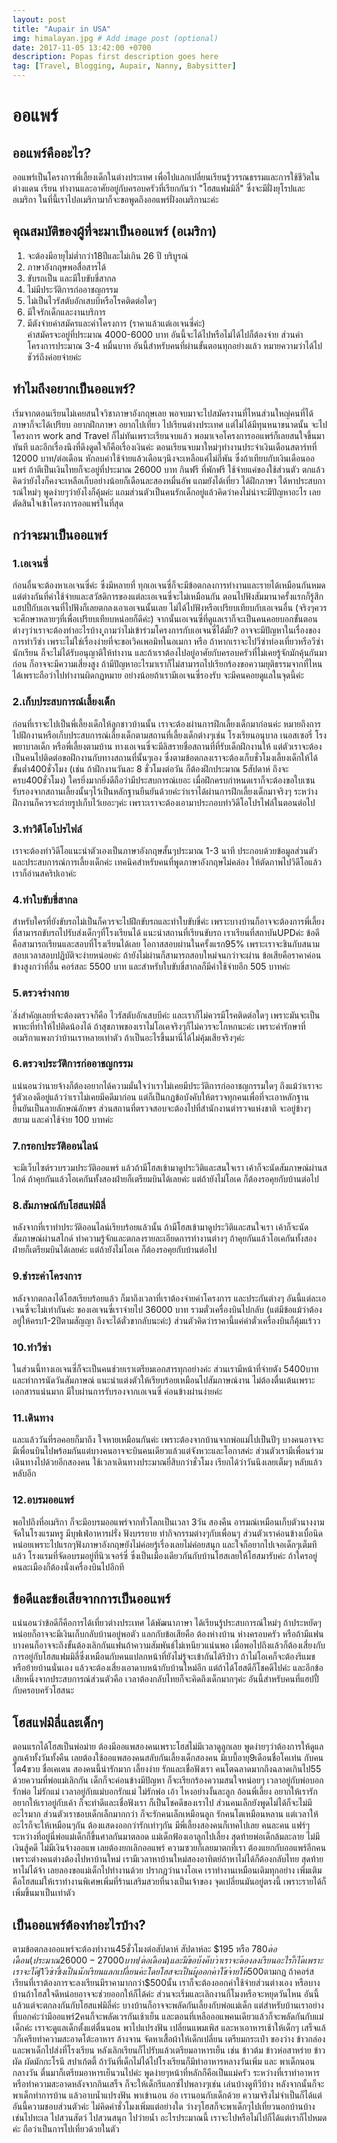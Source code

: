 ```yaml
---
layout: post
title: "Aupair in USA"
img: himalayan.jpg # Add image post (optional)
date: 2017-11-05 13:42:00 +0700
description: Popas first description goes here
tag: [Travel, Blogging, Aupair, Nanny, ฺBabysitter]
---
```


# ออแพร์
## ออแพร์คืออะไร?
ออแพร์เป็นโครงการพี่เลี้ยงเด็กในต่างประเทศ เพื่อไปแลกเปลี่ยนเรียนรู้วรรณธรรมและการใช้ชีวิตในต่างแดน เรียน ทำงานและอาศัยอยู่กับครอบครัวที่เรียกกันว่า "โฮสแฟมมิลี่" ซึ่งจะมีฝั่งยุโรปและอเมริกา ในที่นี้เราไปอเมริกามาก็จะขอพูดถึงออแพร์ฝั่งอเมริกานะค่ะ

## คุณสมบัติของผู้ที่จะมาเป็นออแพร์ (อเมริกา)
1. จะต้องมีอายุไม่ต่ำกว่า18ปีและไม่เกิน 26 ปี บริบูรณ์
2. ภาษาอังกฤษพอสื่อสารได้
3. ขับรถเป็น และมีใบขับขี่สากล
4. ไม่มีประวัติการก่ออาชญกรรม
5. ไม่เป็นไวรัสตับอักเสบบีหรือโรคติดต่อใดๆ
6. มีใจรักเด็กและงานบริการ
7. มีตังจ่ายค่าสมัครและค่าโครงการ (ราคาแล้วแต่เอเจนซี่ค่ะ)  
ค่าสมัครจะอยู่ที่ประมาณ 4000-6000 บาท อันนี้จะได้ไปหรือไม่ได้ไปก็ต้องจ่าย
ส่วนค่าโครงการประมาณ 3-4 หมื่นบาท อันนี้สำหรับคนที่ผ่านขั้นตอนทุกอย่างแล้ว หมายความว่าได้ไปชัวร์ถึงค่อยจ่ายค่ะ

## ทำไมถึงอยากเป็นออแพร์?  
เริ่มจากตอนเรียนไม่เคยสนใจวิชาภาษาอังกฤษเลย พอจบมาจะไปสมัครงานที่ไหนส่วนใหญ่คนที่ได้ภาษาก็จะได้เปรียบ อยากฝึกภาษา อยากไปเที่ยว ไปเรียนต่างประเทศ แต่ไม่ได้มีทุนหนาขนาดนั้น จะไปโครงการ work and Travel ก็ไม่ทันเพราะเรียนจบแล้ว พอมาเจอโครงการออแพร์ก็เลยสนใจขึ้นมาทันที
และอีกเรื่องนึงที่ดึงดูดใจก็คือเรื่องเงินค่ะ ตอนเรียนจบมาใหม่ๆทำงานประจำเงินเดือนสตาร์ทที่ 12000 บาท/ต่อเดือน หักลบค่าใช้จ่ายแล้วเดือนๆนึงจะเหลือแค่ไม่กี่พัน  ซึ่งถ้าเทียบกับเงินเดือนออแพร์ ถ้าตีเป็นเงินไทยก็จะอยู่ที่ประมาณ 26000 บาท กินฟรี ที่พักฟรี ใช้จ่ายแค่ของใช้ส่วนตัว ตกแล้วคิดว่ายังไงก็คงจะเหลือเก็บอย่างน้อยก็เดือนละสองหมื่นอัพ แถมยังได้เที่ยว ได้ฝึกภาษา ได้หาประสบการณ์ใหม่ๆ พูดง่ายๆว่ายังไงก็คุ้มค่ะ แถมส่วนตัวเป็นคนรักเด็กอยู่แล้วคิดว่าคงไม่น่าจะมีปัญหาอะไร เลยตัดสินใจเข้าโครงการออแพร์ในที่สุด

## กว่าจะมาเป็นออแพร์    
### 1.เอเจนซี่
ก่อนอื่นจะต้องหาเอเจนซี่ค่ะ ซึ่งมีหลายที่ ทุกเอเจนซี่ก็จะมีข้อตกลงการทำงานและรายได้เหมือนกันหมด แต่ต่างกันที่ค่าใช้จ่ายและสวัสดิการของแต่ละเอเจนซี่จะไม่เหมือนกัน ตอนไปฟังสัมมานาครั้งแรกก็รู้สึกแฮปปี้กับเอเจนที่ไปฟังก็เลยตกลงเอาเอเจนนั้นเลย ไม่ได้ไปฟังหรือเปรียบเทียบกับเอเจนอื่น (จริงๆควรจะศึกษาหลายๆที่เพื่อเปรียบเทียบหน่อยก็ดีค่ะ) จากนั้นเอเจนซี่ที่ดูแลเราก็จะเป็นคนคอยบอกขั้นตอนต่างๆว่าเราจะต้องทำอะไรบ้าง
ุุถามว่าไม่เข้าร่วมโครงการกับเอเจนซี่ได้มั้ย? อาจจะมีปัญหาในเรื่องของการทำวีซ่า เพราะไม่ใช่เรื่องง่ายที่จะขอเวิคเพอมิทในอเมกา หรือ ถ้าหากเราจะไปวีซ่าท่องเที่ยวหรือวีซ่านักเรียน ก็จะไม่ได้รับอนุญาติให้ทำงาน และถ้าเราต้องไปอยู่อาศัยกับครอบครัวที่ไม่เคยรู้จักมักคุ้นกันมาก่อน ก็อาจจะมีความเสี่ยงสูง ถ้ามีปัญหาอะไรมาเราก็ไม่สามารถไปเรียกร้องขอความยุติธรรมจากที่ไหนได้เพราะถือว่าไปทำงานผิดกฏหมาย อย่างน้อยถ้าเรามีเอเจนซี่รองรับ จะมีคนคอยดูแลในจุดนี้ค่ะ
### 2.เก็บประสบการณ์เลี้ยงเด็ก
ก่อนที่เราจะไปเป็นพี่เลี้ยงเด็กให้ลูกชาวบ้านนั้น เราจะต้องผ่านการฝึกเลี้ยงเด็กมาก่อนค่ะ หมายถึงการไปฝึกงานหรือเก็บประสบการณ์เลี้ยงเด็กตามสถานที่เลี้ยงเด็กต่างๆเช่น โรงเรียนอนุบาล เนอสเซอรี่ โรงพยาบาลเด็ก หรือพี่เลี้ยงตามบ้าน ทางเอเจนซี่จะมีลิสรายชื่อสถานที่ที่รับเด็กฝึกงานให้ แต่ตัวเราจะต้องเป็นคนไปติดต่อขอฝึกงานกับทางสถานที่นั้นๆเอง ซึ่งตามข้อตกลงเราจะต้องเก็บชั่วโมงเลี้ยงเด็กให้ได้ ขั้นต่ำ400ชั่วโมง (เช่น ถ้าฝึกงานวันละ 8 ชั่วโมงต่อวัน ก็ต้องฝึกประมาณ 5สัปดาห์ ถึงจะครบ400ชั่วโมง) ใครยิ่งมากยิ่งดีถือว่ามีประสบการณ์เยอะ เมื่อฝึกครบกำหนดเราก็จะต้องขอใบเซนรับรองจากสถานเลี้ยงนั้นๆไว้เป็นหลักฐานยืนยันด้วยค่ะว่าเราได้ผ่านการฝึกเลี้ยงเด็กมาจริงๆ ระหว่างฝึกงานก็ควรจะถ่ายรูปเก็บไว้เยอะๆค่ะ เพราะเราจะต้องเอามาประกอบทำวิดีโอโปรไฟล์ในตอนต่อไป
### 3.ทำวิดีโอโปรไฟล์
เราจะต้องทำวิดีโอแนะนำตัวเองเป็นภาษาอังกฤษสั้นๆประมาณ 1-3 นาที ประกอบด้วยข้อมูลส่วนตัวและประสบการณ์การเลี้ยงเด็กค่ะ   เทคนิคสำหรับคนที่พูดภาษาอังกฤษไม่คล่อง ให้ตัดภาพไปวิดีโอแล้วเราก็อ่านสคริปเอาค่ะ
### 4.ทำใบขับขี่สากล
สำหรับใครที่ยังขับรถไม่เป็นก็ควรจะไปฝึกขับรถและทำใบขับขี่ค่ะ เพราะบางบ้านก็อาจจะต้องการพี่เลี้ยงที่สามารถขับรถไปรับส่งเด็กๆที่โรงเรียนได้ แนะนำสถานที่เรียนขับรถ เราเรียนที่สถาบันUPDค่ะ ข้อดีคือสามารถเรียนและสอบที่โรงเรียนได้เลย โอกาสสอบผ่านในครั้งแรก95% เพราะเราจะชินกับสนามสอบเวลาสอบปฏิบัติจะง่ายหน่อยค่ะ ถ้ายังไม่ผ่านก็สามารถสอบใหม่จนกว่าจะผ่าน ข้อเสียคือราคาค่อนข้างสูงกว่าที่อื่น คอร์สละ 5500 บาท และสำหรับใบขับขี่สากลก็มีค่าใช้จ่ายอีก 505 บาทค่ะ
### 5.ตรวจร่างกาย
่สิ่งสำคัญเลยที่จะต้องตรวจก็คือ ไวรัสตับอักเสบบีค่ะ และเราก็ไม่ควรมีโรคติดต่อใดๆ เพราะมันจะเป็นพาหะที่ทำให้ไปติดน้องได้ ถ้าสุขภาพของเราไม่โอเคจริงๆก็ไม่ควรจะโกหกนะค่ะ เพราะค่ารักษาที่อเมริกาแพงกว่าบ้านเราหลายเท่าตัว ถ้าเป็นอะไรขึ้นมานี่ได้ไม่คุ้มเสียจริงๆค่ะ
### 6.ตรวจประวัติการก่ออาชญกรรม
แน่นอนว่านายจ้างก็ต้องอยากได้ความมั่นใจว่าเราไม่เคยมีประวัติการก่ออาชญกรรมใดๆ ถึงแม้ว่าเราจะรู้ตัวเองดีอยู่แล้วว่าเราไม่เคยมีคดีมาก่อน แต่ก็เป็นกฏข้อบังคับให้ตรวจทุกคนเพื่อที่จะเอาหลักฐานยืนยันเป็นลายลักษณ์อักษร ส่วนสถานที่ตรวจสอบจะต้องไปที่สำนักงานตำรวจแห่งชาติ จะอยู่ข้างๆสยาม และค่าใช้จ่าย 100 บาทค่ะ
### 7.กรอกประวัติออนไลน์  
จะมีเว็บไซต์รวบรวมประวัติออแพร์ แล้วถ้ามีโฮสเข้ามาดูประวิติและสนใจเรา เค้าก็จะนัดสัมภาษณ์ผ่านสไกด์ ถ้าคุยกันแล้วโอเคกันทั้งสองฝ่ายก็เตรียมบินได้เลยค่ะ แต่ถ้ายังไม่โอเค ก็ต้องรอคุยกับบ้านต่อไป
### 8.สัมภาษณ์กับโฮสแฟมิลี่
หลังจากที่เราทำประวัติออนไลน์เรียบร้อยแล้วนั้น ถ้ามีโฮสเข้ามาดูประวิติและสนใจเรา เค้าก็จะนัดสัมภาษณ์ผ่านสไกด์ ทำความรู้จักและตกลงรายละเอียดการทำงานต่างๆ ถ้าคุยกันแล้วโอเคกันทั้งสองฝ่ายก็เตรียมบินได้เลยค่ะ แต่ถ้ายังไม่โอเค ก็ต้องรอคุยกับบ้านต่อไป
### 9.ชำระค่าโครงการ  
หลังจากตกลงได้โฮสเรียบร้อยแล้ว ก็มาถึงเวลาที่เราต้องจ่ายค่าโครงการ และประกันต่างๆ อันนี้แต่ละเอเจนซี่จะไม่เท่ากันค่ะ ของเอเจนซี่เราจ่ายไป 36000 บาท รวมตั๋วเครื่องบินไปกลับ (แต่มีข้อแม้ว่าต้องอยู่ให้ครบ1-2ปีตามสัญญา ถึงจะได้ตั๋วขากลับนะค่ะ) ส่วนตัวคิดว่าราคานี้แค่ค่าตั๋วเครื่องบินก็คุ้มแร้วว
### 10.ทำวีซ่า
ในส่วนนี้ทางเอเจนซี่ก็จะเป็นคนช่วยเราเตรียมเอกสารทุกอย่างค่ะ ส่วนเรามีหน้าที่จ่ายตัง 5400บาท และทำการนัดวันสัมภาษณ์ แนะนำแต่งตัวให้เรียบร้อยเหมือนไปสัมภาษณ์งาน ไม่ต้องตื่นเต้นเพราะเอกสารแน่นมาก มีใบผ่านการรับรองจากเอเจนซี่ ค่อนข้างผ่านง่ายค่ะ
### 11.เดินทาง
และแล้ววันที่รอคอยก็มาถึง ใจหายเหมือนกันค่ะ เพราะต้องจากบ้านจากพ่อแม่ไปเป็นปีๆ บางคนอาจจะมีเพื่อนบินไปพร้อมกันแต่บางคนอาจจะบินคนเดียวแล้วแต่จังหวะและโอกาสค่ะ ส่วนตัวเรามีเพื่อนร่วมเดินทางไปด้วยอีกสองคน ใช้เวลาเดินทางประมาณยี่สิบกว่าชั่วโมง เรียกได้ว่าวันนึงเลยเต็มๆ หลับแล้วหลับอีก   
### 12.อบรมออแพร์
พอไปถึงที่อเมริกา ก็จะมีอบรมออแพร์จากทั่วโลกเป็นเวลา 3วัน สองคืน อารมณ์เหมือนเก็บตัวนางงาม จัดในโรงแรมหรู มีบุฟเฟ่อาหารฝรั่ง ฟังบรรยาย ทำกิจกรรมต่างๆกับเพื่อนๆ ส่วนตัวเราค่อนข้างเบื่อนิดหน่อยเพราะไปแรกๆฟังภาษาอังกฤษยังไม่ค่อยรู้เรื่องเลยไม่ค่อยสนุก และใจก็อยากไปเจอเด็กๆเต็มทีแล้ว โรงแรมที่จัดอบรมอยู่ที่นิวเจอร์ซี่ ซึ่งเป็นเมืองเดียวกันกับบ้านโฮสเลยให้โฮสมารับค่ะ ถ้าใครอยู่คนละเมืองก็ต้องนั่งเครื่องบินไปอีกที


## ข้อดีและข้อเสียจากการเป็นออแพร์  
แน่นอนว่าข้อดีก็คือการได้เที่ยวต่างประเทศ ได้พัฒนาภาษา ได้เรียนรู้ประสบการณ์ใหม่ๆ ถ้าประหยัดๆหน่อยก็อาจจะมีเงินเก็บกลับบ้านอยู่พอตัว
แลกกับข้อเสียคือ ต้องห่างบ้าน ห่างครอบครัว หรือถ้ามีแฟนบางคนก็อาจจะถึงขั้นต้องเลิกกันแฟนถ้าความสัมพันธ์ไม่เหนียวแน่นพอ เมื่อพอไปถึงแล้วก็ต้องเสี่ยงกับการอยู่กับโฮสแฟมมิลี่ซึ่งเหมือนกับคนแปลกหน้าที่ยังไม่รู้จะเข้ากันได้รึป่าว ถ้าไม่โอเคก็จะต้องรีแมชหรือย้ายบ้านนั่นเอง แล้วจะต้องเสี่ยงเอาดาบหน้ากับบ้านใหม่อีก แต่ถ้าได้โฮสดีก็โชคดีไปค่ะ และอีกข้อเสียหนึ่งจากประสบการณ์ส่วนตัวคือ เวลาต้องกลับไทยก็จะคิดถึงเด็กมากๆค่ะ อันนี้สำหรับคนที่แฮปปี้กับครอบครัวโฮสนะ

## โฮสแฟมิลี่และเด็กๆ    
ตอนแรกได้โฮสเป็นพ่อม่าย ต้องมีออแพสองคนเพราะโฮสไม่มีเวลาดูลูกเลย พูดง่ายๆว่าต้องการให้ดูแลลูกเค้าทั้งวันทั้งคืน เลยต้องใช้ออแพสองคนสลับกันเลี้ยงเด็กสองคน มีเบบี้อายุ9เดือนชื่อโคเท่น กับคนโต4ขวบ ชื่อเคเดน สองคนนี้น่ารักมาก เลี้ยงง่าย รักและเชื่อฟังเรา คนโตฉลาดมากถึงฉลาดเกินไป55 ด้วยความที่พ่อแม่เลิกกัน เด็กก็จะค่อนข้างมีปัญหา ก็จะเรียกร้องความสนใจหน่อยๆ เวลาอยู่กับพ่อบอกรักพ่อ ไม่รักแม่ เวลาอยู่กับแม่บอกรักแม่ ไม่รักพ่อ เอ้า ไหงอย่างงั้นละลูก อ้อนพี่เลี้ยง อยากให้เรารัก อยากให้เราอยู่กับเค้า ก็จะทำดีและเชื่อฟังเรา ก็เป็นโชคดีของเราไป ส่วนคนเล็กยังพูดไม่ได้ก็จะไม่มีอะไรมาก ส่วนตัวเราชอบเด็กเล็กมากกว่า ก็จะรักคนเล็กเหมือนลูก รักคนโตเหมือนหลาน แต่เวลาให้อะไรก็จะให้เหมือนๆกัน ต้องแสดงออกว่ารักเท่าๆกัน มีพี่เลี้ยงสองคนก็เทคไปเลย คนละคน แฟร์ๆ ระหว่างที่อยู่นี่พ่อแม่เด็กก็ขึ้นศาลกันมาตลอด แม่เด็กฟ้องเอาลูกไปเลี้ยง สุดท้ายพ่อเด็กล้มละลาย ไม่มีเงินสู้คดี ไม่มีเงินจ้างออแพ เลยต้องยกเลิกออแพร์ ความซวยก็เลยมาตกที่เรา ต้องแยกกับออแพร์อีกคนเพราะต่างคนต่างต้องไปหาบ้านใหม่ เรามีเวลาหาบ้านใหม่สองอาทิตย์ถ้าหาไม่ได้ก็ต้องกลับไทย สุดท้ายหาไม่ได้จ้า  เลยลองขอแม่เด็กไปทำงานด้วย ปรากฏว่านางโอเค เราทำงานเหมือนเดิมทุกอย่าง เพิ่มเติมคือโฮสแม่ให้เราทำงานพิเศษเพิ่มที่ร้านเสริมสวยที่นางเป็นเจ้าของ จุดเปลี่ยนมันอยู่ตรงนี้ เพราะรายได้ก็เพิ่มขึ้นมาเป็นเท่าตัว

## เป็นออแพร์ต้องทำอะไรบ้าง?
ตามข้อตกลงออแพร์จะต้องทำงาน45ชั่วโมงต่อสัปดาห์ สัปดาห์ละ $195 หรือ $780 ต่อเดือน (ประมาณ 26000-27000 บาท/ต่อเดือน) และมีข้อบังคับว่าเราจะต้องลงเรียนอะไรก็ได้ เพราะเราจะได้j1วีซ่า ซึ่งเป็นนักเรียนแลกเปลี่ยนค่ะ โดยโฮสจะเป็นผู้ออกค่าใช้จ่ายให้$500ตามกฏ ถ้าคอร์สเรียนที่เราต้องการจะลงเรียนมีราคามากกว่า$500นั้น เราก็จะต้องออกค่าใช้จ่ายส่วนต่างเอง หรือบางบ้านถ้าโฮสใจดีหน่อยอาจจะช่วยออกให้ก็ได้ค่ะ  ส่วนจะเริ่มและเลิกงานกี่โมงหรือจะหยุดวันไหน อันนี้แล้วแต่จะตกลงกันกับโฮสแฟมิลี่ค่ะ บางบ้านก็อาจจะพลัดกันเลี้ยงกับพ่อแม่เด็ก แต่สำหรับบ้านเราอย่างที่บอกค่ะว่ามีออแพร์2คนก็จะพลัดเวรกันเช้าเย็น และตอนที่เหลือออแพคนเดียวแล้วก็จะพลัดกันกับแม่เด็กค่ะ  เราจะดูแลเด็กตั้งแต่ตื่นนอน พาไปแปรงฟัน เปลี่ยนแพมเพิส และหาเอาหารเช้าให้เด็กๆ เสร็จแล้วก็เครียทำความสะอาดโต้ะอาหาร ล้างจาน จัดหาเสื้อผ้าให้เด็กเปลี่ยน เตรียมกระเป๋า ของว่าง ข้าวกล่อง และพาเด็กไปส่งที่โรงเรียน หลังเลิกเรียนก็ไปรับแล้วเตรียมอาหารเย็น เช่น ข้าวต้ม ข้าวห่อสาหร่าย ข้าวผัด ผัดมักกะโรนี สปาเก้ตตี้
ถ้าวันที่เด็กไม่ได้ไปโรงเรียนก็มีทำอาหารหลางวันเพิ่ม และ พาเด็กนอนกลางวัน ตื่นมาก็เตรียมอาหารเย็นวนไปค่ะ พูดง่ายๆหน้าที่หลักก็คือเป็นแม่ครัว ระหว่างที่เราทำอาหารหรือทำความสะอาดหลังจากกินเสร็จ ก็จะให้เด็กรีแลกซ์ไปพลางๆเช่น เล่นบ้างดูทีวีบ้าง หลังจากนั้นก็จะพาเด็กทำการบ้าน  แล้วอาบน้ำแปรงฟัน พาเข้านอน อ่อ เรานอนกับเด็กด้วย ความจริงไม่จำเป็นก็ได้แต่อันนี้ความชอบส่วนตัวค่ะ ไม่คิดค่าชั่วโมงเพิ่มแต่อย่างใด  ว่างๆโฮสก็จะพาเด็กๆไปเที่ยวนอกบ้านบ้าง เช่นไปทะเล ไปสวนสัตว์ ไปสวนสนุก ไปว่ายน้ำ อะไรประมาณนี้ เราจะไปหรือไม่ไปก็ได้แต่เราก็ไปหมดค่ะ ถือว่าเป็นการไปเที่ยวด้วยในตัว
